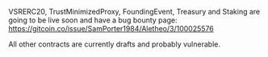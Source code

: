 VSRERC20, TrustMinimizedProxy, FoundingEvent, Treasury and Staking are going to be live soon and have a bug bounty page: https://gitcoin.co/issue/SamPorter1984/Aletheo/3/100025576 

All other contracts are currently drafts and probably vulnerable.
